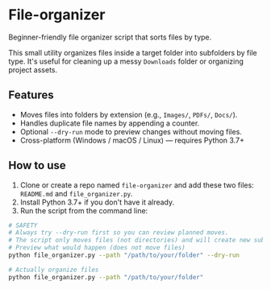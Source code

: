# File-organizer
Beginner-friendly file organizer script that sorts files by type.

This small utility organizes files inside a target folder into subfolders by file type. It's useful for cleaning up a messy `Downloads` folder or organizing project assets.

## Features
- Moves files into folders by extension (e.g., `Images/`, `PDFs/`, `Docs/`).
- Handles duplicate file names by appending a counter.
- Optional `--dry-run` mode to preview changes without moving files.
- Cross-platform (Windows / macOS / Linux) — requires Python 3.7+

## How to use
1. Clone or create a repo named `file-organizer` and add these two files: `README.md` and `file_organizer.py`.
2. Install Python 3.7+ if you don't have it already.
3. Run the script from the command line:

```bash
# SAFETY
# Always try --dry-run first so you can review planned moves.
# The script only moves files (not directories) and will create new subfolders as needed.
# Preview what would happen (does not move files) 
python file_organizer.py --path "/path/to/your/folder" --dry-run

# Actually organize files
python file_organizer.py --path "/path/to/your/folder"

